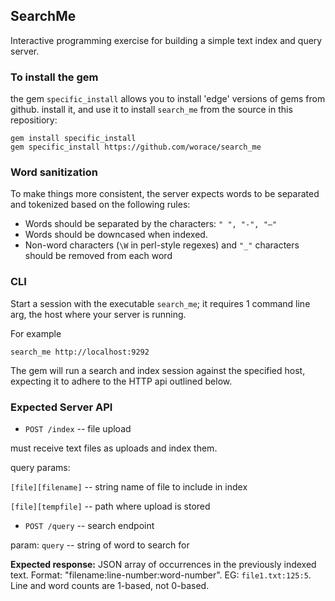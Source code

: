## SearchMe

Interactive programming exercise for building a simple text index and
query server.

### To install the gem

the gem `specific_install` allows you to install 'edge' versions of gems
from github. install it, and use it to install `search_me` from the
source in this repositiory:

```
gem install specific_install
gem specific_install https://github.com/worace/search_me
```

### Word sanitization

To make things more consistent, the server expects words to be
separated and tokenized based on the following rules:

* Words should be separated by the characters: `" ", "-", "—"`
* Words should be downcased when indexed.
* Non-word characters (`\W` in perl-style regexes) and `"_"` characters
  should be removed from each word

### CLI

Start a session with the executable `search_me`; it requires 1 command
line arg, the host where your server is running.

For example

```
search_me http://localhost:9292
```

The gem will run a search and index session against the specified host,
expecting it to adhere to the HTTP api outlined below.

### Expected Server API

* `POST /index` -- file upload

must receive text files as uploads and index them.

query params:

`[file][filename]` -- string name of file to include in
index

`[file][tempfile]` -- path where upload is stored


* `POST /query` -- search endpoint

param: `query` -- string of word to search for

__Expected response:__ JSON array of occurrences in the previously
indexed text. Format: "filename:line-number:word-number". EG:
`file1.txt:125:5`. Line and word counts are 1-based, not 0-based.

